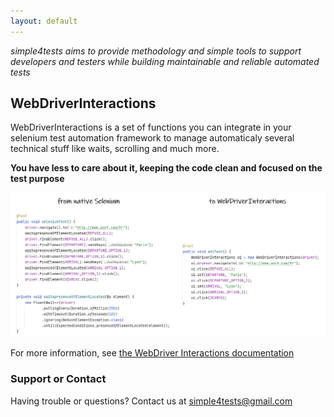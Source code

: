 ```yaml
---
layout: default
---
```


*simple4tests aims to provide methodology and simple tools to support developers and testers while building maintainable
and reliable automated tests*

## WebDriverInteractions

WebDriverInteractions is a set of functions you can integrate in your selenium test automation framework to manage
automaticaly several technical stuff like waits, scrolling and much more.

**You have less to care about it, keeping the code clean and focused on the test purpose**

![se_vs_wdi](assets/images/se_vs_wdi.png)

For more information,
see [the WebDriver Interactions documentation](https://simple4tests.github.io/interactions-webdriver/)

### Support or Contact

Having trouble or questions? Contact us at simple4tests@gmail.com
